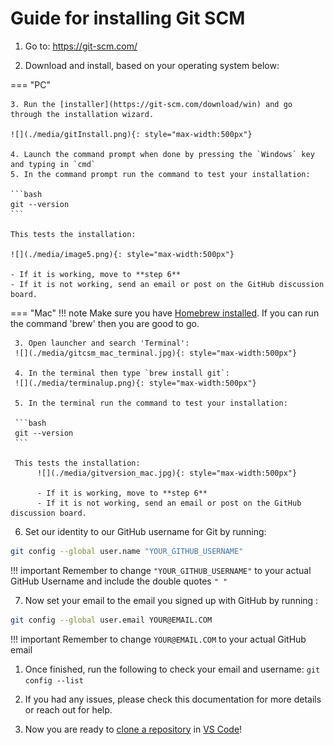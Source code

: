 # Guide for installing Git SCM

1.  Go to: <https://git-scm.com/>

2.  Download and install, based on your operating system below:

=== "PC"

    3. Run the [installer](https://git-scm.com/download/win) and go through the installation wizard.

    ![](./media/gitInstall.png){: style="max-width:500px"}

    4. Launch the command prompt when done by pressing the `Windows` key and typing in `cmd`
    5. In the command prompt run the command to test your installation:

    ```bash
    git --version
    ```

    This tests the installation: 

    ![](./media/image5.png){: style="max-width:500px"}

    - If it is working, move to **step 6**
    - If it is not working, send an email or post on the GitHub discussion board.

=== "Mac"
    !!! note
        Make sure you have [Homebrew installed](https://brew.sh/). If you can run the command 'brew' then you are good to go.

     3. Open launcher and search 'Terminal':
     ![](./media/gitcsm_mac_terminal.jpg){: style="max-width:500px"}

     4. In the terminal then type `brew install git`:
     ![](./media/terminalup.png){: style="max-width:500px"}

     5. In the terminal run the command to test your installation:

     ```bash
     git --version
     ```

     This tests the installation: 
          ![](./media/gitversion_mac.jpg){: style="max-width:500px"}

          - If it is working, move to **step 6**
          - If it is not working, send an email or post on the GitHub discussion board.

6.  Set our identity to our GitHub username for Git by running:  

```bash
git config --global user.name "YOUR_GITHUB_USERNAME"
```

!!! important
    Remember to change `"YOUR_GITHUB_USERNAME"` to your actual GitHub Username and include the double quotes `" "`

7.  Now set your email to the email you signed up with GitHub by running :

```bash
git config --global user.email YOUR@EMAIL.COM
```

!!! important
    Remember to change `YOUR@EMAIL.COM` to your actual GitHub email


1.  Once finished, run the following to check your email and username:
`git config --list`

1.  If you had any issues, please check this documentation for more
    details or reach out for help.

2.   Now you are ready to [clone a repository](git_cloning.md) in [VS Code](https://code.visualstudio.com/)!
